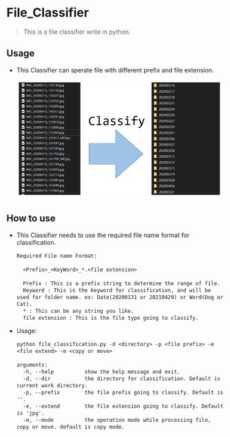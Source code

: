 # File_Classifier

> This is a file classifier write in python.

## Usage       

- This Classifier can sperate file with different prefix and file extension.

  ![image-filelist.jpg](/img/image-filelist.jpg)

## How to use

- This Classifier needs to use the required file name format for classification.

  ```
  Required File name Format:
  
  	<Prefix>_<KeyWord>_*.<file extension>
  	
  	Prefix : This is a prefix string to determine the range of file.
  	Keyword : This is the keyword for classification, and will be used for folder name. ex: Date(20200131 or 20210429) or Word(Dog or Cat).
  	* : This can be any string you like.
  	file extension : This is the file type going to classify.
  ```

- Usage:

  ```
  python file_classification.py -d <directory> -p <file prefix> -e <file extend> -m <copy or move>
  
  arguments:
  	-h, --help			show the help message and exit.
  	-d, --dir			the directory for classification. Default is current work directory.
  	-p, --prefix		the file prefix going to classify. Default is ''.
  	-e, --extend		the file extension going to classify. Default is 'jpg'.
  	-m, --mode 			the operation mode while processing file, copy or move. default is copy mode.
  ```

  

